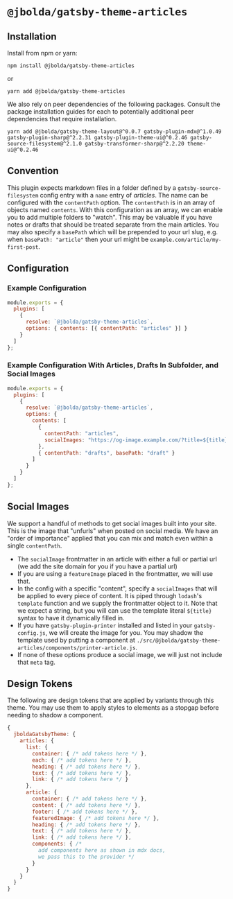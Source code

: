 # `@jbolda/gatsby-theme-articles`

## Installation

Install from npm or yarn:

```
npm install @jbolda/gatsby-theme-articles
```

or

```
yarn add @jbolda/gatsby-theme-articles
```

We also rely on peer dependencies of the following packages. Consult the package installation guides for each to potentially additional peer dependencies that require installation.

```
yarn add @jbolda/gatsby-theme-layout@^0.0.7 gatsby-plugin-mdx@^1.0.49 gatsby-plugin-sharp@^2.2.31 gatsby-plugin-theme-ui@^0.2.46 gatsby-source-filesystem@^2.1.0 gatsby-transformer-sharp@^2.2.20 theme-ui@^0.2.46
```

## Convention

This plugin expects markdown files in a folder defined by a `gatsby-source-filesystem` config entry with a `name` entry of _articles_. The name can be configured with the `contentPath` option. The `contentPath` is in an array of objects named `contents`. With this configuration as an array, we can enable you to add multiple folders to "watch". This may be valuable if you have notes or drafts that should be treated separate from the main articles. You may also specify a `basePath` which will be prepended to your url slug, e.g. when `basePath: "article"` then your url might be `example.com/article/my-first-post`.

## Configuration

### Example Configuration

```js
module.exports = {
  plugins: [
    {
      resolve: `@jbolda/gatsby-theme-articles`,
      options: { contents: [{ contentPath: "articles" }] }
    }
  ]
};
```

### Example Configuration With Articles, Drafts In Subfolder, and Social Images

```js
module.exports = {
  plugins: [
    {
      resolve: `@jbolda/gatsby-theme-articles`,
      options: {
        contents: [
          {
            contentPath: "articles",
            socialImages: "https://og-image.example.com/?title=${title}"
          },
          { contentPath: "drafts", basePath: "draft" }
        ]
      }
    }
  ]
};
```

## Social Images

We support a handful of methods to get social images built into your site. This is the image that "unfurls" when posted on social media. We have an "order of importance" applied that you can mix and match even within a single `contentPath`.

- The `socialImage` frontmatter in an article with either a full or partial url (we add the site domain for you if you have a partial url)
- If you are using a `featureImage` placed in the frontmatter, we will use that.
- In the config with a specific "content", specify a `socialImages` that will be applied to every piece of content. It is piped through `lodash`'s `template` function and we supply the frontmatter object to it. Note that we expect a string, but you will can use the template literal `${title}` syntax to have it dynamically filled in.
- If you have `gatsby-plugin-printer` installed and listed in your `gatsby-config.js`, we will create the image for you. You may shadow the template used by putting a component at `./src/@jbolda/gatsby-theme-articles/components/printer-article.js`.
- If none of these options produce a social image, we will just not include that `meta` tag.

## Design Tokens

The following are design tokens that are applied by variants through this theme. You may use them to apply styles to elements as a stopgap before needing to shadow a component.

```js
{
  jboldaGatsbyTheme: {
    articles: {
      list: {
        container: { /* add tokens here */ },
        each: { /* add tokens here */ },
        heading: { /* add tokens here */ },
        text: { /* add tokens here */ },
        link: { /* add tokens here */ }
      },
      article: {
        container: { /* add tokens here */ },
        content: { /* add tokens here */ },
        footer: { /* add tokens here */ },
        featuredImage: { /* add tokens here */ },
        heading: { /* add tokens here */ },
        text: { /* add tokens here */ },
        link: { /* add tokens here */ },
        components: { /*
          add components here as shown in mdx docs,
          we pass this to the provider */
        }
      }
    }
  }
}
```
